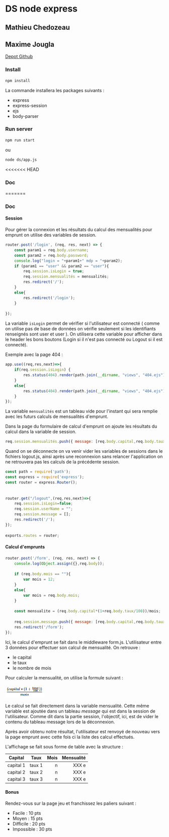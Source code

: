 # DS  node express

## Mathieu Chedozeau
## Maxime Jougla
 
[Depot Github](https://github.com/Madianou/tp-ejs)

### Install

```bash
npm install
```

La commande installera les packages suivants : 
- express 
- express-session
- ejs
- body-parser


### Run server

```bash
npm run start
```

ou 
```bash
node ds/app.js
```
<<<<<<< HEAD
### Doc
=======
### Doc

#### Session

Pour gérer la connexion et les résultats du calcul des mensualités pour emprunt on utilise des variables de session.

```javascript
router.post('/login', (req, res, next) => {
    const param1 = req.body.username;
    const param2 = req.body.password;
    console.log("login = "+param1+" mdp = "+param2);
    if (param1 == "user" && param2 == "user"){
        req.session.isLogin = true;
        req.session.mensualités = mensualités;
        res.redirect('/');
    }
    else{
        res.redirect('/login');
    }

});
```

La variable ```isLogin``` permet de vérifier si l'utilisateur est connecté ( comme on utilise pas de base de données on vérifie seulement si les identifiants renseignés sont user et user ). On utilisera cette variable pour afficher dans le header les bons boutons (Login si il n'est pas connecté ou Logout si il est connecté).

Exemple avec la page 404 :

```javascript
app.use((req,res,next)=>{
    if(req.session.isLogin) {
        res.status(404).render(path.join(__dirname, "views", "404.ejs"), {pageTitle: "404 not Found", connect : "connecté"});
    }
    else{
        res.status(404).render(path.join(__dirname, "views", "404.ejs"), {pageTitle: "404 not Found", connect : "non connecté"});
    }
});
```



La variable ```mensualités``` est un tableau vide pour l'instant qui sera remplie avec les futurs calculs de mensualités d'emprunt.

Dans la page du formulaire de calcul d'emprunt on ajoute les résultats du calcul dans la variable de session.

```javascript
req.session.mensualités.push({ message: [req.body.capital,req.body.taux,mois,mensualite]});
```

Quand on se déconnecte on va venir vider les variables de sessions dans le fichiers logout.js, ainsi après une reconnexion sans relancer l'application on ne retrouvera pas les calculs de la précédente session.

```javascript
const path = require('path');
const express = require('express');
const router = express.Router();


router.get("/logout",(req,res,next)=>{
    req.session.isLogin=false;
    req.session.userName = "";
    req.session.message = [];
    res.redirect('/');
});

exports.routes = router;
```


#### Calcul d'emprunts

```javascript
router.post('/form', (req, res, next) => {
    console.log(Object.assign({},req.body));

    if (req.body.mois == ""){
        var mois = 12;
    }
    else{
        var mois = req.body.mois;
    }

    const mensualite = (req.body.capital*(1+req.body.taux/100))/mois;
    
    req.session.message.push({ message: [req.body.capital,req.body.taux,mois,mensualite]});
    res.redirect('/form');
});
```

Ici, le calcul d'emprunt se fait dans le middleware form.js. L'utilisateur entre 3 données pour effectuer son calcul de mensualité.
On retrouve :
- le capital
- le taux
- le nombre de mois

Pour calculer la mensualité, on utilise la formule suivant :

![img.png](img.png)

Le calcul se fait directement dans la variable mensualité.
Cette même variable est ajoutée dans un tableau _message_ qui est dans la session de l'utilisateur. Comme dit dans la partie session, l'objectif, ici, est de vider
le contenu du tableau message lors de la déconnexion.

Après avoir obtenu notre résultat, l'utilisateur est renvoyé de nouveau vers la page emprunt avec cette fois ci la liste des calcul effectués.

L'affichage se fait sous forme de table avec la structure :

| Capital   |  Taux  | Mois | Mensualité |
|-----------|:------:|-----:|-----------:|
| capital 1 | taux 1 |    n |      XXX e |
| capital 2 | taux 2 |    n |      XXX e |
| capital 3 | taux 3 |    n |      XXX e |



#### Bonus

Rendez-vous sur la page jeu et franchissez les paliers suivant :
- Facile : 10 pts
- Moyen : 15 pts
- Difficile : 20 pts
- Impossible : 30 pts
